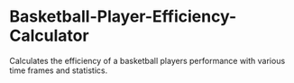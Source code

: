# Basketball-Player-Efficiency-Calculator
Calculates the efficiency of a basketball players performance with various time frames and statistics.
